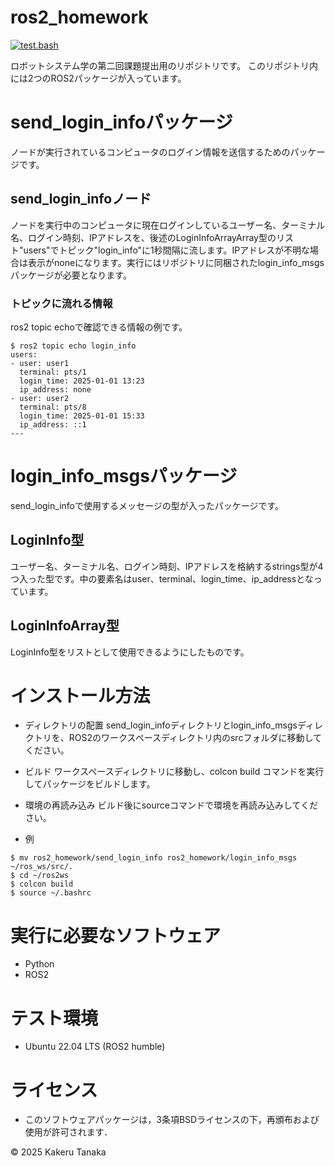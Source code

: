 # ros2_homework
[![test.bash](https://github.com/TanakaKakeru/ros2_homework/actions/workflows/test.yml/badge.svg)](https://github.com/TanakaKakeru/ros2_homework/actions/workflows/test.yml)

ロボットシステム学の第二回課題提出用のリポジトリです。
このリポジトリ内には2つのROS2パッケージが入っています。

# send_login_infoパッケージ

ノードが実行されているコンピュータのログイン情報を送信するためのパッケージです。

## send_login_infoノード

ノードを実行中のコンピュータに現在ログインしているユーザー名、ターミナル名、ログイン時刻、IPアドレスを、後述のLoginInfoArrayArray型のリスト"users"でトピック"login_info"に1秒間隔に流します。IPアドレスが不明な場合は表示がnoneになります。実行にはリポジトリに同梱されたlogin_info_msgsパッケージが必要となります。

### トピックに流れる情報
ros2 topic echoで確認できる情報の例です。
```
$ ros2 topic echo login_info
users:
- user: user1
  terminal: pts/1
  login_time: 2025-01-01 13:23
  ip_address: none
- user: user2
  terminal: pts/8
  login_time: 2025-01-01 15:33
  ip_address: ::1
---
```
# login_info_msgsパッケージ

send_login_infoで使用するメッセージの型が入ったパッケージです。

## LoginInfo型

ユーザー名、ターミナル名、ログイン時刻、IPアドレスを格納するstrings型が4つ入った型です。中の要素名はuser、terminal、login_time、ip_addressとなっています。

## LoginInfoArray型

LoginInfo型をリストとして使用できるようにしたものです。

# インストール方法

- ディレクトリの配置
send_login_infoディレクトリとlogin_info_msgsディレクトリを、ROS2のワークスペースディレクトリ内のsrcフォルダに移動してください。
- ビルド
ワークスペースディレクトリに移動し、colcon build コマンドを実行してパッケージをビルドします。
- 環境の再読み込み
ビルド後にsourceコマンドで環境を再読み込みしてください。

- 例
```
$ mv ros2_homework/send_login_info ros2_homework/login_info_msgs ~/ros_ws/src/.
$ cd ~/ros2ws 
$ colcon build
$ source ~/.bashrc
```

# 実行に必要なソフトウェア
- Python
- ROS2

# テスト環境
- Ubuntu 22.04 LTS (ROS2 humble)

# ライセンス
- このソフトウェアパッケージは，3条項BSDライセンスの下，再頒布および使用が許可されます．

© 2025 Kakeru Tanaka

